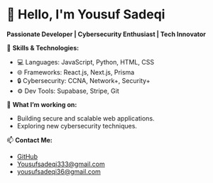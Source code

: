 # 👋 Hello, I'm Yousuf Sadeqi  
**Passionate Developer | Cybersecurity Enthusiast | Tech Innovator**  

🔹 **Skills & Technologies:**  
- 💻 Languages: JavaScript, Python, HTML, CSS  
- 🌐 Frameworks: React.js, Next.js, Prisma  
- 🔒 Cybersecurity: CCNA, Network+, Security+  
- ⚙️ Dev Tools: Supabase, Stripe, Git  

🔹 **What I’m working on:**  
- Building secure and scalable web applications.  
- Exploring new cybersecurity techniques.  

📫 **Contact Me:**  
- [GitHub](https://github.com/yousufSadeqi)
- Yousufsadeqi333@gmail.com
- yousufsadeqi36@gmail.com
 
